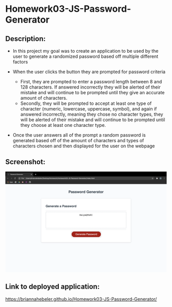 # Homework03-JS-Password-Generator

## Description: ##

* In this project my goal was to create an application to be used by the user to generate a randomized password based off multiple different factors

* When the user clicks the button they are prompted for password criteria
    * First, they are prompted to enter a password length between 8 and 128 characters. If answered incorrectly they will be alerted of their mistake and will continue to be prompted until they give an accurate amount of characters.
    * Secondly, they will be prompted to accept at least one type of character (numeric, lowercase, uppercase, symbol), and again if answered incorrectly, meaning they chose no character types, they will be alerted of their mistake and will continue to be prompted until they choose at least one character type.
* Once the user answers all of the prompt a random password is generated based off of the amount of characters and types of characters chosen and then displayed for the user on the webpage

## Screenshot: ##

![](./screenShot.png)

## Link to deployed application: ##

https://briannahebeler.github.io/Homework03-JS-Password-Generator/